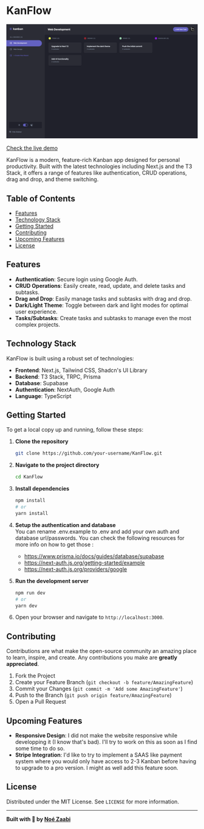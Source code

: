 # KanFlow

![KanFlow Logo](Kanflow.png)

[Check the live demo](https://kanflow.nouh.dev)

KanFlow is a modern, feature-rich Kanban app designed for personal productivity. Built with the latest technologies including Next.js and the T3 Stack, it offers a range of features like authentication, CRUD operations, drag and drop, and theme switching.

## Table of Contents

- [Features](#features)
- [Technology Stack](#technology-stack)
- [Getting Started](#getting-started)
- [Contributing](#contributing)
- [Upcoming Features](#upcoming-features)
- [License](#license)

## Features

- **Authentication**: Secure login using Google Auth.
- **CRUD Operations**: Easily create, read, update, and delete tasks and subtasks.
- **Drag and Drop**: Easily manage tasks and subtasks with drag and drop.
- **Dark/Light Theme**: Toggle between dark and light modes for optimal user experience.
- **Tasks/Subtasks**: Create tasks and subtasks to manage even the most complex projects.

## Technology Stack

KanFlow is built using a robust set of technologies:

- **Frontend**: Next.js, Tailwind CSS, Shadcn's UI Library
- **Backend**: T3 Stack, TRPC, Prisma
- **Database**: Supabase
- **Authentication**: NextAuth, Google Auth
- **Language**: TypeScript

## Getting Started

To get a local copy up and running, follow these steps:

1. **Clone the repository**

   ```bash
   git clone https://github.com/your-username/KanFlow.git
   ```

2. **Navigate to the project directory**

   ```bash
   cd KanFlow
   ```

3. **Install dependencies**

   ```bash
   npm install
   # or
   yarn install
   ```

4. **Setup the authentication and database** \
   You can rename .env.example to .env and add your own auth and database url/passwords. You can check the following resources for more info on how to get those :
   - https://www.prisma.io/docs/guides/database/supabase
   - https://next-auth.js.org/getting-started/example
   - https://next-auth.js.org/providers/google

6. **Run the development server**

   ```bash
   npm run dev
   # or
   yarn dev
   ```

7. Open your browser and navigate to `http://localhost:3000`.

## Contributing

Contributions are what make the open-source community an amazing place to learn, inspire, and create. Any contributions you make are **greatly appreciated**.

1. Fork the Project
2. Create your Feature Branch (`git checkout -b feature/AmazingFeature`)
3. Commit your Changes (`git commit -m 'Add some AmazingFeature'`)
4. Push to the Branch (`git push origin feature/AmazingFeature`)
5. Open a Pull Request

## Upcoming Features

- **Responsive Design**: I did not make the website responsive while developping it (I know that's bad). I'll try to work on this as soon as I find some time to do so.
- **Stripe Integration**: I'd like to try to implement a SAAS like payment system where you would only have access to 2-3 Kanban before having to upgrade to a pro version. I might as well add this feature soon.

## License

Distributed under the MIT License. See `LICENSE` for more information.

---

**Built with 💖 by [Noé Zaabi](https://nouh.dev)**
